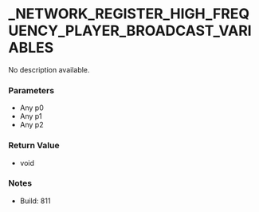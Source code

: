 # _NETWORK_REGISTER_HIGH_FREQUENCY_PLAYER_BROADCAST_VARIABLES

No description available.

### Parameters
* Any p0
* Any p1
* Any p2

### Return Value
* void

### Notes
* Build: 811

